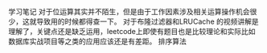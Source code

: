 学习笔记
对于位运算其实并不陌生，但是由于工作因素涉及相关运算操作机会很少，这就导致用的时候都得查一下。
对于布隆过滤器和LRUCache 的视频讲解是理解了，关键点还是缺乏运用，leetcode上即使有题目也是比较理论和实际比如数据库实战项目等之类的应用应该还是有差距。
排序算法

